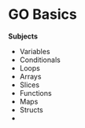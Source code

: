 # GO Basics

**Subjects**

- Variables
- Conditionals
- Loops
- Arrays
- Slices
- Functions
- Maps
- Structs
- 
